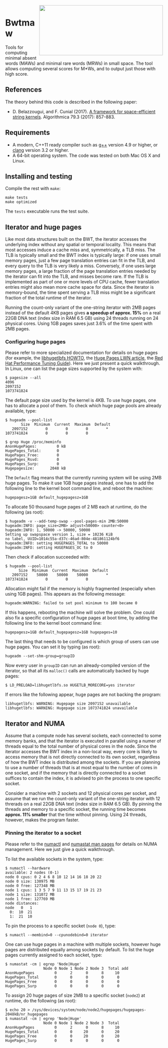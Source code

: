 <img align="right" src="./logo.png" width="395" height="160"/>

# Bwtmaw

Tools for computing minimal absent words (MAWs) and minimal rare words (MRWs) in small space. The tool allows computing several scores for M\*Ws, and to output just those with high score.

## References

The theory behind this code is described in the following paper:

* D. Belazzougui, and F. Cunial (2017). [A framework for space-efficient string kernels](https://link.springer.com/article/10.1007/s00453-017-0286-4). Algorithmica 79.3 (2017): 857-883.

## Requirements

* A modern, C++11 ready compiler such as [g++](https://gcc.gnu.org) version 4.9 or higher, or [clang](https://clang.llvm.org) version 3.2 or higher.
* A 64-bit operating system. The code was tested on both Mac OS X and Linux.

## Installing and testing

Compile the rest with `make`:

```
make tests
make optimized
```

The `tests` executable runs the test suite.




## Iterator and huge pages

Like most data structures built on the BWT, the iterator accesses the underlying index without any spatial or temporal locality. This means that most accesses induce a cache miss and, symmetrically, a TLB miss. The TLB is typically small and the BWT index is typically large: if one uses small memory pages, just a few page translation entries can fit in the TLB, and every query to the TLB is very likely a miss. Conversely, if one uses large memory pages, a large fraction of the page translation entries needed by the iterator can fit into the TLB, and misses become rare. If the TLB is implemented as part of one or more levels of CPU cache, fewer translation entries might also mean more cache space for data. Since the iterator is memory-bound, the time spent serving a TLB miss might be a significant fraction of the total runtime of the iterator.

Running the count-only variant of the one-string iterator with 2MB pages instead of the default 4KB pages gives **a speedup of approx. 15%** on a real 22GB DNA text (index size in RAM 6.5 GB) using 24 threads running on 24 physical cores. Using 1GB pages saves just 3.6% of the time spent with 2MB pages.

### Configuring huge pages

Please refer to more specialized documentation for details on huge pages (for example, the [libhugetlbfs HOWTO](https://github.com/libhugetlbfs/libhugetlbfs/blob/master/HOWTO), the [Huge Pages LWN article](https://lwn.net/Articles/376606), the [Red Hat Performance Tuning Guide](https://access.redhat.com/documentation/en-us/red_hat_enterprise_linux/7/html/performance_tuning_guide/sect-red_hat_enterprise_linux-performance_tuning_guide-memory-configuring-huge-pages)). Here we just present a quick walkthrough. In Linux, one can list the page sizes supported by the system with:
```
$ pagesize --all
4096
2097152
1073741824
```
The default page size used by the kernel is 4KB. To use huge pages, one has to allocate a pool of them. To check which huge page pools are already available, type:
```
$ hugeadm --pool-list
       Size  Minimum  Current  Maximum  Default
   2097152        0        0        0        *       
1073741824        0        0        0        

$ grep Huge /proc/meminfo 
AnonHugePages:         0 kB
HugePages_Total:       0
HugePages_Free:        0
HugePages_Rsvd:        0
HugePages_Surp:        0
Hugepagesize:       2048 kB
```
The `Default` flag means that the currently running system will be using 2MB huge pages. To make it use 1GB huge pages instead, one has to add the following line to the kernel boot command line, and reboot the machine:
```
hugepagesz=1GB default_hugepagesz=1GB
```
To allocate 50 thousand huge pages of 2 MB each at runtime, do the following (as root):
```
$ hugeadm -v --add-temp-swap --pool-pages-min 2MB:50000
hugeadm:INFO: page_size<2MB> adjust<50000> counter<0>
hugeadm:INFO: 1, 50000 -> 50000, 50000
Setting up swapspace version 1, size = 10236 KiB
no label, UUID=1014c55a-d37c-46ad-804e-481861124bf6
hugeadm:INFO: setting HUGEPAGES_TOTAL to 50000
hugeadm:INFO: setting HUGEPAGES_OC to 0
```
Then check if allocation succeeded with:
```
$ hugeadm --pool-list
      Size  Minimum  Current  Maximum  Default
   2097152    50000    50000    50000        *
1073741824        0        0        0         
```
Allocation might fail if the memory is highly fragmented (especially when using 1GB pages). This appears as the following message:
```
hugeadm:WARNING: failed to set pool minimum to 100 became 0
```
If this happens, rebooting the machine will solve the problem. One could also fix a specific configuration of huge pages at boot time, by adding the following line to the kernel boot command line:
```
hugepagesz=1GB default_hugepagesz=1GB hugepages=10
```
The last thing that needs to be configured is which group of users can use huge pages. You can set it by typing (as root):
```
hugeadm --set-shm-group=groupID
```
Now every user in `groupID` can run an already-compiled version of the iterator, so that all its `malloc()` calls are automatically backed by huge pages:
```
$ LD_PRELOAD=libhugetlbfs.so HUGETLB_MORECORE=yes iterator
```
If errors like the following appear, huge pages are not backing the program:
```
libhugetlbfs: WARNING: Hugepage size 2097152 unavailable
libhugetlbfs: WARNING: Hugepage size 1073741824 unavailable
```




## Iterator and NUMA

Assume that a compute node has several sockets, each connected to some memory banks, and that the iterator is executed in parallel using a numer of threads equal to the total number of physical cores in the node. Since the iterator accesses the BWT index in a non-local way, every core is likely to access memory that is not directly connected to its own socket, regardless of how the BWT index is distributed among the sockets. If you are planning to use a number of threads that is at most equal to the number of cores in one socket, and if the memory that is directly connected to a socket suffices to contain the index, it is advised to pin the process to one specific socket.

Consider a machine with 2 sockets and 12 physical cores per socket, and assume that we run the count-only variant of the one-string iterator with 12 threrads on a real 22GB DNA text (index size in RAM 6.5 GB). By pinning the threads and memory to a specific socket, the running time becomes **approx. 11% smaller** that the time without pinning. Using 24 threads, however, makes the program faster.

### Pinning the iterator to a socket

Please refer to the [numactl](https://linux.die.net/man/8/numactl) and [numastat man pages](https://linux.die.net/man/8/numastat) for details on NUMA management. Here we just give a quick walkthrough. 

To list the available sockets in the system, type:
```
$ numactl --hardware
available: 2 nodes (0-1)
node 0 cpus: 0 2 4 6 8 10 12 14 16 18 20 22
node 0 size: 130975 MB
node 0 free: 127348 MB
node 1 cpus: 1 3 5 7 9 11 13 15 17 19 21 23
node 1 size: 131072 MB
node 1 free: 127769 MB
node distances:
node   0   1 
  0:  10  21 
  1:  21  10 
```

To pin the process to a specific socket (``node 0``), type:
```
$ numactl --membind=0 --cpunodebind=0 iterator
```

One can use huge pages in a machine with multiple sockets, however huge pages are distributed equally among sockets by default. To list the huge pages currently assigned to each socket, type:
```
$ numastat -cm | egrep 'Node|Huge'
                 Node 0 Node 1 Node 2 Node 3  Total add
AnonHugePages         0      2      0      8     10
HugePages_Total       0      0      0      0      0
HugePages_Free        0      0      0      0      0
HugePages_Surp        0      0      0      0      0
```
To assign 20 huge pages of size 2MB to a specific socket (``node2``) at runtime, do the following (as root):
```
$ echo 20 > /sys/devices/system/node/node2/hugepages/hugepages-2048kB/nr_hugepages
$ numastat -cm | egrep 'Node|Huge'
                 Node 0 Node 1 Node 2 Node 3  Total
AnonHugePages         0      2      0      8     10
HugePages_Total       0      0     20      0     20
HugePages_Free        0      0     20      0     20
HugePages_Surp        0      0      0      0      0
```

